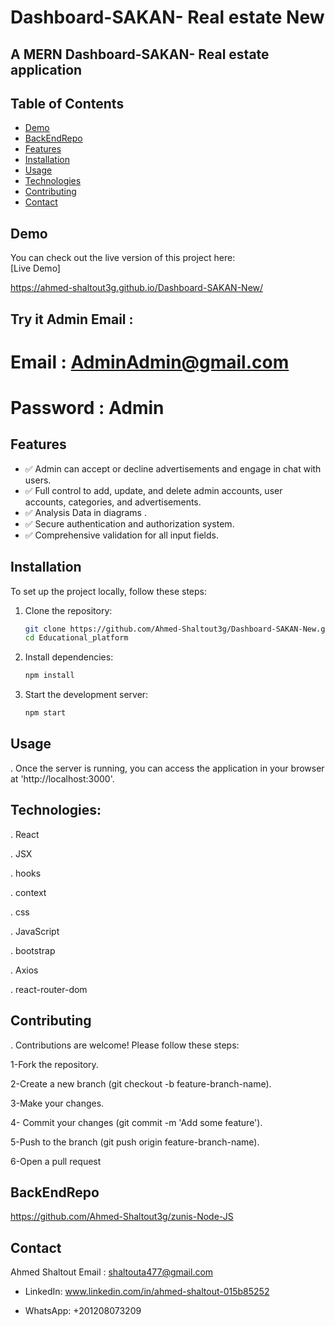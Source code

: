 # Dashboard-SAKAN- Real estate New


## A MERN Dashboard-SAKAN- Real estate application


## Table of Contents
- [Demo](#demo)
- [BackEndRepo](#backend)
- [Features](#features)
- [Installation](#installation)
- [Usage](#usage)
- [Technologies](#technologies)
- [Contributing](#contributing)
- [Contact](#contact)

## Demo
You can check out the live version of this project here:  
[Live Demo]

https://ahmed-shaltout3g.github.io/Dashboard-SAKAN-New/

## Try it Admin Email :
# Email : AdminAdmin@gmail.com
# Password : Admin

## Features
- ✅  Admin can accept or decline advertisements and engage in chat with users.
- ✅ Full control to add, update, and delete admin accounts, user accounts, categories, and advertisements.
- ✅ Analysis Data in diagrams .
- ✅ Secure authentication and authorization system.
- ✅ Comprehensive validation for all input fields.

## Installation
To set up the project locally, follow these steps:

1. Clone the repository:
   ```sh
   git clone https://github.com/Ahmed-Shaltout3g/Dashboard-SAKAN-New.git
   cd Educational_platform


2. Install dependencies:
   ```sh
   npm install

3. Start the development server:
   ```sh
   npm start

## Usage
. Once the server is running, you can access the application in your browser at 'http://localhost:3000'.

## Technologies:

. React

. JSX

. hooks

. context

. css

. JavaScript

. bootstrap

. Axios

. react-router-dom

## Contributing
. Contributions are welcome! Please follow these steps:

1-Fork the repository.

2-Create a new branch (git checkout -b feature-branch-name). 

3-Make your changes.

4- Commit your changes (git commit -m 'Add some feature'). 

5-Push to the branch (git push origin feature-branch-name). 

6-Open a pull request

## BackEndRepo



https://github.com/Ahmed-Shaltout3g/zunis-Node-JS


## Contact

Ahmed Shaltout Email : shaltouta477@gmail.com

- LinkedIn: www.linkedin.com/in/ahmed-shaltout-015b85252

- WhatsApp: +201208073209


